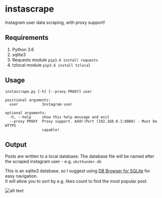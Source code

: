 # instascrape
Instagram user data scraping, with proxy support!

## Requirements
1. Python 3.6
2. sqlite3
3. Requests module `pip3.6 install requests`
4. tzlocal module `pip3.6 install tzlocal`

## Usage
```
instascrape.py [-h] [--proxy PROXY] user

positional arguments:
  user           Instagram user

optional arguments:
  -h, --help     show this help message and exit
  --proxy PROXY  Proxy support. Addr:Port (192.168.0.1:8080) - Must be HTTPS
                 capable!
```

## Output  
Posts are written to a local database. The database file will be named after the scraped instagram user - e.g. `okcthunder.db`  

This is an sqlite3 database, so I suggest using [DB Browser for SQLite](http://sqlitebrowser.org/) for easy navigation.  
It will allow you to sort by e.g. likes count to find the most popular post.

![alt text](https://i.imgur.com/KCynhHT.png)
